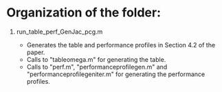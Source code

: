 # Organization of the folder:

1. run_table_perf_GenJac_pcg.m 

	- Generates the table and performance profiles in Section 4.2 of the paper.
	- Calls to "tableomega.m" for generating the table.
	- Calls to "perf.m", "performanceprofilegen.m" and "performanceprofilegeniter.m" for generating the performance profiles.

